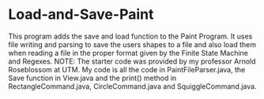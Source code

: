 # Load-and-Save-Paint
This program adds the save and load function to the Paint Program. It uses file writing and parsing to save the users shapes to a file and also load them when reading a file in the proper format given by the Finite State Machine and Regexes.
NOTE:
The starter code was provided by my professor Arnold Roseblossom at UTM. My code is all the code in PaintFileParser.java, the Save function in View.java and the print() method in RectangleCommand.java, CircleCommand.java and SquiggleCommand.java.
